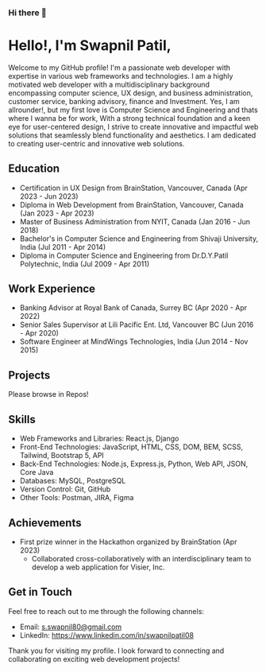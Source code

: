 ### Hi there 👋

<!--
**swapy96/swapy96** is a ✨ _special_ ✨ repository because its `README.md` (this file) appears on your GitHub profile.

Here are some ideas to get you started:

- 🔭 I’m currently working on ...
- 🌱 I’m currently learning ...
- 👯 I’m looking to collaborate on ...
- 🤔 I’m looking for help with ...
- 💬 Ask me about ...
- 📫 How to reach me: ...
- 😄 Pronouns: ...
- ⚡ Fun fact: ...
-->
# Hello!, I'm Swapnil Patil,

Welcome to my GitHub profile! I'm a passionate web developer with expertise in various web frameworks and technologies. 
I am a highly motivated web developer with a multidisciplinary background encompassing computer science, UX design, and business administration, customer service, banking advisory, finance and Investment. Yes, I am allrounder!, but my first love is Computer Science and Engineering and thats where I wanna be for work, With a strong technical foundation and a keen eye for user-centered design, I strive to create innovative and impactful web solutions that seamlessly blend functionality and aesthetics. I am dedicated to creating user-centric and innovative web solutions.

## Education
- Certification in UX Design from BrainStation, Vancouver, Canada (Apr 2023 - Jun 2023)
- Diploma in Web Development from BrainStation, Vancouver, Canada (Jan 2023 - Apr 2023)
- Master of Business Administration from NYIT, Canada (Jan 2016 - Jun 2018)
- Bachelor's in Computer Science and Engineering from Shivaji University, India (Jul 2011 - Apr 2014)
- Diploma in Computer Science and Engineering from Dr.D.Y.Patil Polytechnic, India (Jul 2009 - Apr 2011)

## Work Experience
- Banking Advisor at Royal Bank of Canada, Surrey BC (Apr 2020 - Apr 2022)
- Senior Sales Supervisor at Lili Pacific Ent. Ltd, Vancouver BC (Jun 2016 - Apr 2020)
- Software Engineer at MindWings Technologies, India (Jun 2014 - Nov 2015)

## Projects
Please browse in Repos! 

## Skills
- Web Frameworks and Libraries: React.js, Django
- Front-End Technologies: JavaScript, HTML, CSS, DOM, BEM, SCSS, Tailwind, Bootstrap 5, API
- Back-End Technologies: Node.js, Express.js, Python, Web API, JSON, Core Java
- Databases: MySQL, PostgreSQL
- Version Control: Git, GitHub
- Other Tools: Postman, JIRA, Figma

## Achievements
- First prize winner in the Hackathon organized by BrainStation (Apr 2023)
   - Collaborated cross-collaboratively with an interdisciplinary team to develop a web application for Visier, Inc.

## Get in Touch
Feel free to reach out to me through the following channels:
- Email: s.swapnil80@gmail.com
- LinkedIn: https://www.linkedin.com/in/swapnilpatil08

Thank you for visiting my profile. I look forward to connecting and collaborating on exciting web development projects!
